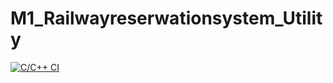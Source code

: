 # M1_Railwayreserwationsystem_Utility

[![C/C++ CI](https://github.com/ARUNRAJ9230/M1_railwayreserwationsystem_Utility/actions/workflows/c-cpp.yml/badge.svg)](https://github.com/ARUNRAJ9230/M1_railwayreserwationsystem_Utility/actions/workflows/c-cpp.yml)

